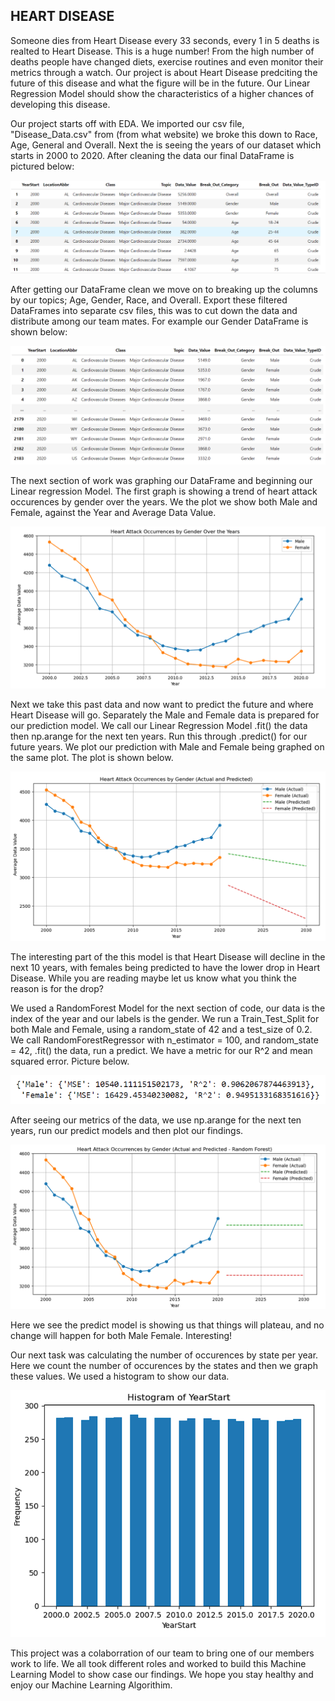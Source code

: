 
HEART DISEASE
-----------------------------------------------------------------------------------------------------
Someone dies from Heart Disease every 33 seconds, every 1 in 5 deaths is realted to Heart Disease. 
This is a huge number! From the high number of deaths people have changed diets, exercise routines and 
even monitor their metrics through a watch. Our project is about Heart Disease predciting the future of 
this disease and what the figure will be in the future. Our Linear Regression Model should show the 
characteristics of a higher chances of developing this disease. 

Our project starts off with EDA. We imported our csv file, "Disease_Data.csv" from (from what website) 
we broke this down to Race, Age, General and Overall. Next the is seeing the years of our dataset which 
starts in 2000 to 2020. After cleaning the data our final DataFrame is pictured below:

![](Images/dataframe.PNG)

After getting our DataFrame clean we move on to breaking up the columns by our topics; Age, Gender,
Race, and Overall. Export these filtered DataFrames into separate csv files, this was to cut down the
data and distribute among our team mates. For example our Gender DataFrame is shown below:

![](Images/genderDF.PNG)

The next section of work was graphing our DataFrame and beginning our Linear regression Model. The first 
graph is showing a trend of heart attack occurences by gender over the years. We the plot we show both Male
and Female, against the Year and Average Data Value. 

![](Images/genderplot.PNG)

Next we take this past data and now want to predict the future and where Heart Disease will go. Separately 
the Male and Female data is prepared for our prediction model. We call our Linear Regression Model .fit() 
the data then np.arange for the next ten years. Run this through .predict() for our future years. We plot our
prediction with Male and Female being graphed on the same plot. The plot is shown below.

![](Images/predicted.PNG)

The interesting part of the this model is that Heart Disease will decline in the next 10 years, with females
being predicted to have the lower drop in Heart Disease. While you are reading maybe let us know what you think
the reason is for the drop?

We used a RandomForest Model for the next section of code, our data is the index of the year and our labels 
is the gender. We run a Train_Test_Split for both Male and Female, using a random_state of 42 and a test_size
of 0.2. We call RandomForestRegressor with n_estimator = 100, and random_state = 42, .fit() the data, run a 
predict. We have a metric for our R^2 and mean squared error. Picture below.

![](Images/r2.PNG)

After seeing our metrics of the data, we use np.arange for the next ten years, run our predict models and then
plot our findings. 

![](Images/randompredict.PNG)

Here we see the predict model is showing us that things will plateau, and no change will happen for both Male 
Female. Interesting! 

Our next task was calculating the number of occurences by state per year. Here we count the number of occurences 
by the states and then we graph these values. We used a histogram to show our data.

![Alt text](Images/histo.PNG)

This project was a colaborration of our team to bring one of our members work to life. We all took different roles
and worked to build this Machine Learning Model to show case our findings. We hope you stay healthy and enjoy our
Machine Learning Algorithim. 
